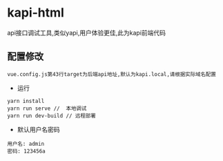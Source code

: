 # kapi-html
 api接口调试工具,类似yapi,用户体验更佳,此为kapi前端代码
## 配置修改
    vue.config.js第43行target为后端api地址,默认为kapi.local,请根据实际域名配置
* 运行
```
yarn install
yarn run serve //  本地调试
yarn run dev-build // 远程部署
```
* 默认用户名密码
```
用户名: admin
密码: 123456a
```
